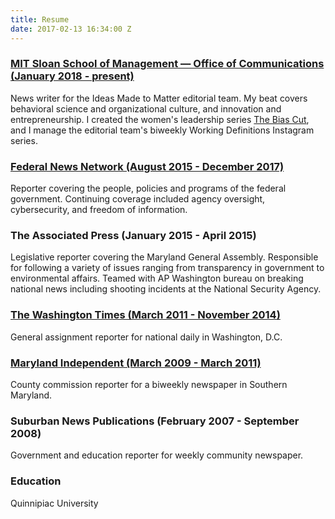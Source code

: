 ```yaml
---
title: Resume
date: 2017-02-13 16:34:00 Z
---
```


### [MIT Sloan School of Management — Office of Communications (January 2018 - present)](https://mitsloan.mit.edu/ideas-made-to-matter/meredith-somers)
News writer for the Ideas Made to Matter editorial team. My beat covers behavioral science and organizational culture, and innovation and entrepreneurship. I created the women's leadership series [The Bias Cut](https://mitsloan.mit.edu/ideas-made-to-matter/topics/bias-cut), and I manage the editorial team's biweekly Working Definitions Instagram series.

### [Federal News Network (August 2015 - December 2017)](https://federalnewsradio.com/author/meredith-somers/)
Reporter covering the people, policies and programs of the federal government. Continuing coverage included agency oversight, cybersecurity, and freedom of information. 

### The Associated Press (January 2015 - April 2015)

Legislative reporter covering the Maryland General Assembly. Responsible for following a variety of issues ranging from transparency in government to environmental affairs. Teamed with AP Washington bureau on breaking national news including shooting incidents at the National Security Agency.

### [The Washington Times (March 2011 - November 2014)](http://www.washingtontimes.com/staff/meredith-somers/)

General assignment reporter for national daily in Washington, D.C.

### [Maryland Independent (March 2009 - March 2011)](http://www.somdnews.com/search/?l=25&sd=desc&s=start_time&f=html&t=article%2Cvideo%2Cyoutube%2Ccollection&app=editorial&q=Meredith\+Somers&nsa=eedition)

County commission reporter for a biweekly newspaper in Southern Maryland.

### Suburban News Publications (February 2007 - September 2008)

Government and education reporter for weekly community newspaper.

### Education

Quinnipiac University
